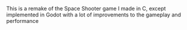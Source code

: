 This is a remake of the Space Shooter game I made in C, except implemented in Godot with a lot of improvements to the gameplay and performance
